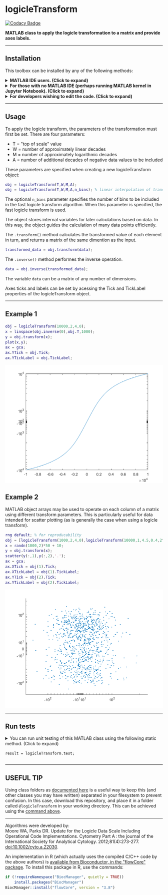 # logicleTransform

[![Codacy Badge](https://api.codacy.com/project/badge/Grade/f6ed7da0587340e1bde5c0ce8bb5eb58)](https://app.codacy.com/app/harleyday/logicleTransform.m?utm_source=github.com&utm_medium=referral&utm_content=harleyday/logicleTransform.m&utm_campaign=Badge_Grade_Dashboard)

**MATLAB class to apply the logicle transformation to a matrix and provide axes labels.**

----------------------------------------------------------------------------------------------------------------------------

## Installation
This toolbox can be installed by any of the following methods:
<details id="direct-download">
  <summary>
    <strong>MATLAB IDE users. (Click to expand)</strong>
  </summary>
  Download the latest <code>logicleTransform.m.mltbx</code> file from the <a href="https://github.com/harleyday/logicleTransform.m/releases">releases page of this GitHub repository</a>. Install this from MATLAB by double-clicking on the file.
</details>

<details id="MATLAB-command-installation">
  <summary>
    <strong>For those with no MATLAB IDE  (perhaps running MATLAB kernel in Jupyter Notebook). (Click to expand)</strong>
  </summary>
  Once you've downloaded the <a href="https://harleyday.github.io/downloadGitHubRelease/"><code>downloadGitHubRelease</code></a> tool, you can install the <code>logicleTransform.m</code> toolbox using the following at the MATLAB command line:<br>
  <code>downloadGitHubRelease ( 'harleyday/logicleTransform.m', 'install', true );</code>
</details>

<details id="source-installation">
  <summary>
    <strong>For developers wishing to edit the code. (Click to expand)</strong>
  </summary>
  These instructions will place the source code in your working directory so that you can edit it as you wish.<br>
  <strong>For linux users</strong>
  <br>
  Go to your working directory for your MATLAB project, and extract the <code>@logicleTransform</code> directory from the latest release archive. This can be done using a curl one-liner:
  <br>
  <pre><code>cd path/to/working/directory
curl -L https://github.com/harleyday/logicleTransform.m/archive/v1.2.tar.gz | tar -xzf - --strip-components=1 logicleTransform.m-1.2/@logicleTransform/</code></pre>

  <strong>For windows users</strong>
  <br>
  Download and extract the <a href="https://github.com/harleyday/logicleTransform.m/archive/v1.2.zip">zip archive</a>. The folder <code>@logicleTransform</code> should be placed into your working directory.
</details>

----------------------------------------------------------------------------------------------------------------------------

## Usage

To apply the logicle transform, the parameters of the transformation must first be set. There are four parameters:

* T = "top of scale" value
* W = number of approximately linear decades
* M = number of approximately logarithmic decades
* A = number of additional decades of negative data values to be included

These parameters are specified when creating a new logicleTransform object:
```MATLAB
obj = logicleTransform(T,W,M,A);
obj = logicleTransform(T,W,M,A,n_bins); % linear interpolation of transform with n_bins evaluated points
```
The optional `n_bins` parameter specifies the number of bins to be included in the fast logicle transform algorithm. When this parameter is specified, the fast logicle transform is used.

The object stores internal variables for later calculations based on data. In this way, the object guides the calculation of many data points efficiently.

The ``.transform()`` method calculates the transformed value of each element in turn, and returns a matrix of the same dimention as the input.
```MATLAB
transformed_data = obj.transform(data);
```

The ``.inverse()`` method performes the inverse operation.
```MATLAB
data = obj.inverse(transformed_data);
```

The variable `data` can be a matrix of any number of dimensions.

Axes ticks and labels can be set by acessing the Tick and TickLabel properties of the logicleTransform object.

---
## Example 1
```MATLAB
obj = logicleTransform(10000,2,4,0);
x = linspace(obj.inverse(0),obj.T,1000);
y = obj.transform(x);
plot(x,y);
ax = gca;
ax.YTick = obj.Tick;
ax.YTickLabel = obj.TickLabel;
```
![alt text](./Example_1_img.png?raw=true "transformation curve")

## Example 2
MATLAB object arrays may be used to operate on each column of a matrix using different transform parameters. This is particularly useful for data intended for scatter plotting (as is generally the case when using a logicle transform).
```MATLAB
rng default; % for reproducability
obj = [logicleTransform(1000,2,4,0),logicleTransform(10000,1,4.5,0.4,2^6)];
x = randn(1000,2)*50 + 10;
y = obj.transform(x);
scatter(y(:,1),y(:,2),'.');
ax = gca;
ax.XTick = obj(1).Tick;
ax.XTickLabel = obj(1).TickLabel;
ax.YTick = obj(2).Tick;
ax.YTickLabel = obj(2).TickLabel;
```
![alt text](./Example_2_img.png?raw=true "scattered transformed data")

---
## Run tests
<details id="results">
  <summary>
    You can run unit testing of this MATLAB class using the following static method. (Click to expand)
    <pre><code>result = logicleTransform.test;</code></pre>
  </summary>
  
  If the toolbox is working, this will yield the following:
  <pre><code>Checking logicleTransform.m toolbox performance using the packaged test suite.
  Running logicleTransformTest
  ......
  Done logicleTransformTest
  __________

    6×6 table

                                                         Name                                                        Passed    Failed    Incomplete    Duration       Details   
      ___________________________________________________________________________________________________________    ______    ______    __________    _________    ____________

      'logicleTransformTest[inputs=transform_parameters,torance=high]/testClass(type=logicleTransform)'              true      false       false        0.015385    [1×1 struct]
      'logicleTransformTest[inputs=transform_parameters,torance=high]/testSize'                                      true      false       false       0.0015229    [1×1 struct]
      'logicleTransformTest[inputs=transform_parameters,torance=high]/testTransformation'                            true      false       false         0.04154    [1×1 struct]
      'logicleTransformTest[inputs=transform_parameters_and_n_bins,torance=low]/testClass(type=logicleTransform)'    true      false       false       0.0061918    [1×1 struct]
      'logicleTransformTest[inputs=transform_parameters_and_n_bins,torance=low]/testSize'                            true      false       false       0.0012439    [1×1 struct]
      'logicleTransformTest[inputs=transform_parameters_and_n_bins,torance=low]/testTransformation'                  true      false       false        0.028712    [1×1 struct]

  Tests passed with no errors. Enjoy!
  User manual can be found at the <a href="https://harleyday.github.io/logicleTransform.m/">GitHub Pages site</a>.</code></pre>
  
  If there is a bug somewhere, this test suite might detect it and return something like:
  <pre><code>Checking logicleTransform.m toolbox performance using the packaged test suite.
  Running logicleTransformTest

  ================================================================================
  SOME ERROR DETAILS
  <span>================================================================================</span><!--the spans prevent the === being interpreted as underligning a title-->

  Done logicleTransformTest
  <span>__________</span>

  Failure Summary:

       Name                                                                                                       Failed  Incomplete  Reason(s)
      ==========================================================================================================================================
       logicleTransformTest[inputs=transform_parameters,torance=high]/testClass(type=logicleTransform)              X         X       Errored.
      ------------------------------------------------------------------------------------------------------------------------------------------
       logicleTransformTest[inputs=transform_parameters,torance=high]/testSize                                      X         X       Errored.
      ------------------------------------------------------------------------------------------------------------------------------------------
       logicleTransformTest[inputs=transform_parameters,torance=high]/testTransformation                            X         X       Errored.
      ------------------------------------------------------------------------------------------------------------------------------------------
       logicleTransformTest[inputs=transform_parameters_and_n_bins,torance=low]/testClass(type=logicleTransform)    X         X       Errored.
      ------------------------------------------------------------------------------------------------------------------------------------------
       logicleTransformTest[inputs=transform_parameters_and_n_bins,torance=low]/testSize                            X         X       Errored.
      ------------------------------------------------------------------------------------------------------------------------------------------
       logicleTransformTest[inputs=transform_parameters_and_n_bins,torance=low]/testTransformation                  X         X       Errored.

    6×6 table

                                                         Name                                                        Passed    Failed    Incomplete     Duration       Details   
      ___________________________________________________________________________________________________________    ______    ______    __________    __________    ____________

      'logicleTransformTest[inputs=transform_parameters,torance=high]/testClass(type=logicleTransform)'              false     true        true         0.0016833    [1×1 struct]
      'logicleTransformTest[inputs=transform_parameters,torance=high]/testSize'                                      false     true        true                 0    [1×1 struct]
      'logicleTransformTest[inputs=transform_parameters,torance=high]/testTransformation'                            false     true        true                 0    [1×1 struct]
      'logicleTransformTest[inputs=transform_parameters_and_n_bins,torance=low]/testClass(type=logicleTransform)'    false     true        true        0.00072476    [1×1 struct]
      'logicleTransformTest[inputs=transform_parameters_and_n_bins,torance=low]/testSize'                            false     true        true                 0    [1×1 struct]
      'logicleTransformTest[inputs=transform_parameters_and_n_bins,torance=low]/testTransformation'                  false     true        true                 0    [1×1 struct]

  Logicle Transform toolbox contains errors. Please register this issue at the <a href="https://github.com/harleyday/logicleTransform.m/issues/new/choose">GitHub repository issues page</a>.
  Thank you for your time, and sorry for the inconvenience.</code></pre>
</details>

---
## USEFUL TIP

Using class folders as [documented here](https://uk.mathworks.com/help/matlab/matlab_oop/organizing-classes-in-folders.html) is a useful way to keep this (and other classes you may have written) separated in your filesystem to prevent confusion. In this case, download this repository, and place it in a folder called ``@logicleTransform`` in your working directory. This can be achieved using the [command above](#source-installation).

---
Algorithms were developed by:  
Moore WA, Parks DR. Update for the Logicle Data Scale Including Operational Code Implementations. Cytometry Part A : the journal of the International Society for Analytical Cytology. 2012;81(4):273-277. [doi:10.1002/cyto.a.22030](http://onlinelibrary.wiley.com/doi/10.1002/cyto.a.22030/abstract).

An implementation in R (which actually uses the compiled C/C++ code by the above authors) is [available from Bioconductor, in the "flowCore" package](https://www.bioconductor.org/packages/release/bioc/html/flowCore.html). To install this package in R, use the commands:
```R
if (!requireNamespace("BiocManager", quietly = TRUE))
    install.packages("BiocManager")
BiocManager::install("flowCore", version = "3.8")
```
